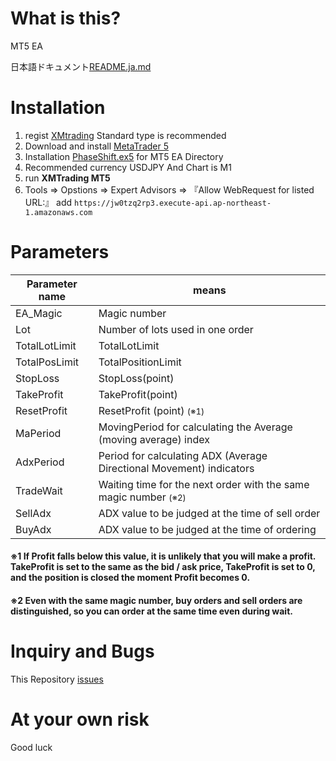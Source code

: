 # What is this?

MT5 EA

日本語ドキュメント[README.ja.md](README.ja.md)

# Installation

1. regist <a href="https://clicks.affstrack.com/c?c=574014&l=ja&p=0">XMtrading</a> Standard type is recommended
1. Download and install <a href="https://clicks.affstrack.com/c?c=574014&l=ja&p=4">MetaTrader 5</a>
1. Installation [PhaseShift.ex5](PhaseShift.ex5) for MT5 EA Directory
1. Recommended currency USDJPY And Chart is M1
1. run <b>XMTrading MT5</b> 
1. Tools => Opstions => Expert Advisors => 『Allow WebRequest for listed URL:』 add `https://jw0tzq2rp3.execute-api.ap-northeast-1.amazonaws.com`



# Parameters

| Parameter name | means |
|--|--|
|EA_Magic| Magic number |
|Lot| Number of lots used in one order|
|TotalLotLimit|TotalLotLimit|
|TotalPosLimit|TotalPositionLimit|
|StopLoss|StopLoss(point)|
|TakeProfit|TakeProfit(point)|
|ResetProfit|ResetProfit (point) <small>(※1)</small>|
|MaPeriod|MovingPeriod for calculating the Average (moving average) index|
|AdxPeriod|Period for calculating ADX (Average Directional Movement) indicators|
|TradeWait|Waiting time for the next order with the same magic number  <small>(※2)</small>|
|SellAdx|ADX value to be judged at the time of sell order|
|BuyAdx|ADX value to be judged at the time of ordering|

#### ※1 If Profit falls below this value, it is unlikely that you will make a profit. TakeProfit is set to the same as the bid / ask price, TakeProfit is set to 0, and the position is closed the moment Profit becomes 0.
####  ※2 Even with the same magic number, buy orders and sell orders are distinguished, so you can order at the same time even during wait.
# Inquiry and Bugs

This Repository <a href="https://github.com/kiyomasa-sato-0519/PhaseShift/issues">issues</a>

# At your own risk

Good luck
